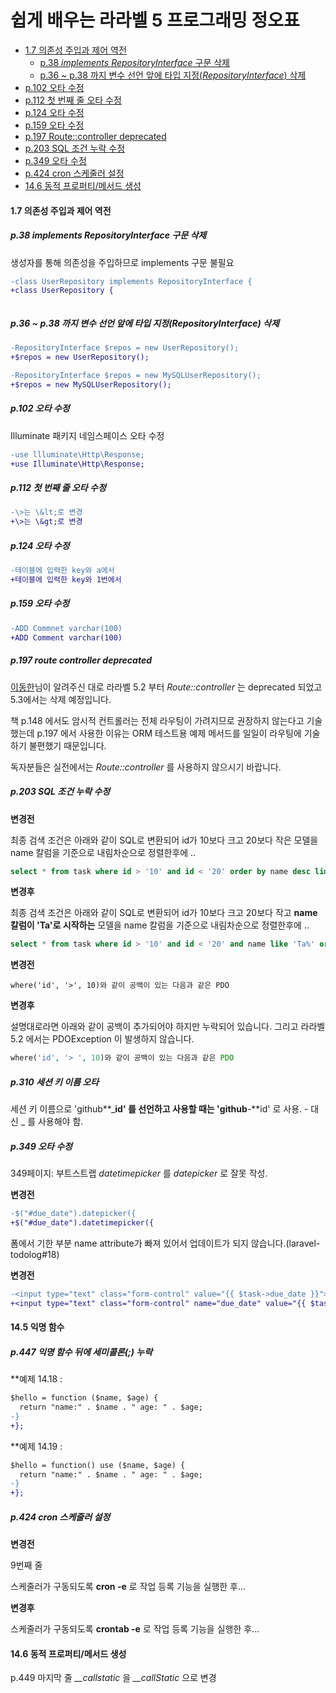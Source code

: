 # 쉽게 배우는 라라벨 5 프로그래밍 정오표

* [1.7 의존성 주입과 제어 역전](#17-의존성-주입과-제어-역전)
  * [p.38 <em>implements RepositoryInterface</em> 구문 삭제](#p38-implements-repositoryinterface-구문-삭제)
  * [p.36 ~ p.38 까지 변수 선언 앞에 타입 지정(<em>RepositoryInterface</em>) 삭제](#p36--p38-까지-변수-선언-앞에-타입-지정repositoryinterface-삭제)
* [p.102 오타 수정](#p102-오타-수정)
* [p.112 첫 번째 줄 오타 수정](#p112-첫-번째-줄-오타-수정)
* [p.124 오타 수정](#p124-오타-수정)
* [p.159 오타 수정](#p159-오타-수정)
* [p.197 Route::controller deprecated](#p197-route-controller-deprecated)
* [p.203 SQL 조건 누락 수정](#p203-sql-조건-누락-수정)
* [p.349 오타 수정](#p349-오타-수정)
* [p.424 cron 스케줄러 설정](#p424-cron-스케줄러-설정)
* [14.6 동적 프로퍼티/메서드 생성](#146-동적-프로퍼티메서드-생성)

#### 1.7 의존성 주입과 제어 역전

##### p.38 *implements RepositoryInterface* 구문 삭제

생성자를 통해 의존성을 주입하므로 implements 구문 불필요

```diff
-class UserRepository implements RepositoryInterface {
+class UserRepository {
```

```php

```

##### p.36 ~ p.38 까지 변수 선언 앞에 타입 지정(*RepositoryInterface*) 삭제

```diff
-RepositoryInterface $repos = new UserRepository();
+$repos = new UserRepository();
```

```diff
-RepositoryInterface $repos = new MySQLUserRepository();
+$repos = new MySQLUserRepository();
```

##### p.102 오타 수정

Illuminate 패키지 네임스페이스 오타 수정

```diff
-use llluminate\Http\Response;
+use Illuminate\Http\Response;
```

##### p.112 첫 번째 줄 오타 수정

```diff
-\>는 \&lt;로 변경
+\>는 \&gt;로 변경
```

##### p.124 오타 수정

```diff
-테이블에 입력한 key와 a에서 
+테이블에 입력한 key와 1번에서
```

##### p.159 오타 수정

```diff
-ADD Commnet varchar(100) 
+ADD Comment varchar(100) 
```

##### p.197 route controller deprecated

[이동한](https://github.com/linuxwife)님이 알려주신 대로 라라벨 5.2 부터 *Route::controller* 는 deprecated 되었고 5.3에서는 삭제 예정입니다.

책 p.148 에서도 암시적 컨트롤러는 전체 라우팅이 가려지므로 권장하지 않는다고 기술했는데 p.197 에서 사용한 이유는 ORM 테스트용 예제 메서드를 일일이 라우팅에 기술하기 불편했기 때문입니다.

독자분들은 실전에서는 *Route::controller* 를 사용하지 않으시기 바랍니다.


##### p.203 SQL 조건 누락 수정

**변경전**

최종 검색 조건은 아래와 같이 SQL로 변환되어 id가 10보다 크고 20보다 작은 모델을 name 칼럼을 기준으로 내림차순으로 정렬한후에 ..

```sql
select * from task where id > '10' and id < '20' order by name desc limit 3 offset 5;
```

**변경후**

최종 검색 조건은 아래와 같이 SQL로 변환되어 id가 10보다 크고 20보다 작고 **name 칼럼이 'Ta'로 시작하는** 모델을 name 칼럼을 기준으로 내림차순으로 정렬한후에 ..

```sql
select * from task where id > '10' and id < '20' and name like 'Ta%' order by name desc limit 3 offset 5;
```

**변경전**

```
where('id', '>', 10)와 같이 공백이 있는 다음과 같은 PDO
```

**변경후**

설명대로라면 아래와 같이 공백이 추가되어야 하지만 누락되어 있습니다. 그리고 라라벨 5.2 에서는 PDOException 이 발생하지 않습니다.

```php
where('id', '> ', 10)와 같이 공백이 있는 다음과 같은 PDO
```

##### p.310 세션 키 이름 오타

세션 키 이름으로 'github**_**id' 를 선언하고 사용할 때는 'github**-**id' 로 사용. - 대신 _ 를 사용해야 함.

##### p.349 오타 수정

349페이지: 부트스트랩 *datetimepicker* 를 *datepicker* 로 잘못 작성.

**변경전**

```diff
-$("#due_date").datepicker({
+$("#due_date").datetimepicker({
```

폼에서 기한 부분 name attribute가 빠져 있어서 업데이트가 되지 않습니다.(laravel-todolog#18)

**변경전**

```diff
-<input type="text" class="form-control" value="{{ $task->due_date }}">
+<input type="text" class="form-control" name="due_date" value="{{ $task->due_date }}">
```

#### 14.5 익명 함수

##### p.447 익명 함수 뒤에 세미콜론(;) 누락

**예제 14.18 : 

```diff
$hello = function ($name, $age) {
  return "name:" . $name . " age: " . $age;
-}
+};
```

**예제 14.19 : 

```diff
$hello = function() use ($name, $age) {
  return "name:" . $name . " age: " . $age;
-}
+};
```

##### p.424 cron 스케줄러 설정

**변경전**

9번째 줄

스케줄러가 구동되도록 **cron -e** 로 작업 등록 기능을 실행한 후...

**변경후**

스케줄러가 구동되도록 **crontab -e** 로 작업 등록 기능을 실행한 후...

#### 14.6 동적 프로퍼티/메서드 생성

p.449 마지막 줄 *__callstatic* 을 *__callStatic* 으로 변경
